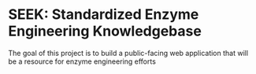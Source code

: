# SEEK: Standardized Enzyme Engineering Knowledgebase 

The goal of this project is to build a public-facing web application
that will be a resource for enzyme engineering efforts
